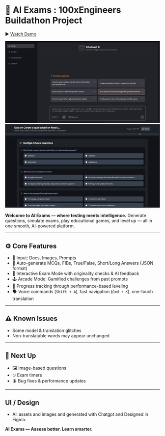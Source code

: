 # 🚀 AI Exams : 100xEngineers Buildathon Project

▶️ [Watch Demo](https://drive.google.com/file/d/1xv40JRgDIw9uiRCjyKHJ9W2u8DMSp7FQ/view?usp=sharing)

![OG Image](og-image.png)
![OG Image](og-image2.png)

**Welcome to AI Exams — where testing meets intelligence.**
Generate questions, simulate exams, play educational games, and level up — all in one smooth, AI-powered platform.

---

## ⚙️ Core Features

* 📄 Input: Docs, Images, Prompts
* 🧠 Auto-generate MCQs, FIBs, True/False, Short/Long Answers (JSON format)
* 🧪 Interactive Exam Mode with originality checks & AI feedback
* 🕹 Arcade Mode: Gamified challenges from past prompts
* 🏅 Progress tracking through performance-based leveling
* 🗣 Voice commands (`Shift + A`), fast navigation (`Cmd + K`), one-touch translation

---

## ⚠️ Known Issues

* Some model & translation glitches
* Non-translatable words may appear unchanged

---

## 🔧 Next Up

* 🖼 Image-based questions
* ⏲ Exam timers
* 🪲 Bug fixes & performance updates

---
## UI / Design
* All assets and images and generated with Chatgpt and Designed in Figma.
  
**AI Exams — Assess better. Learn smarter.**
